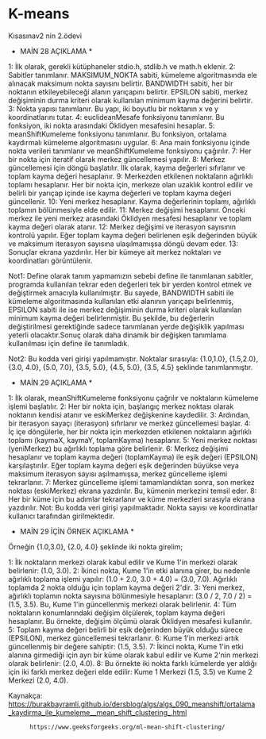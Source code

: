 # K-means
Kısasınav2 nin 2.ödevi

* MAİN 28 AÇIKLAMA *

 1: İlk olarak, gerekli kütüphaneler stdio.h, stdlib.h ve math.h eklenir.
 2: Sabitler tanımlanır. MAKSIMUM_NOKTA sabiti, kümeleme algoritmasında ele alınacak maksimum nokta sayısını belirtir. BANDWIDTH sabiti, her bir noktanın etkileyebileceği alanın yarıçapını belirtir. EPSILON sabiti, merkez değişiminin durma kriteri olarak kullanılan minimum kayma değerini belirtir.
 3: Nokta yapısı tanımlanır. Bu yapı, iki boyutlu bir noktanın x ve y koordinatlarını tutar.
 4: euclideanMesafe fonksiyonu tanımlanır. Bu fonksiyon, iki nokta arasındaki Öklidyen mesafesini hesaplar.
 5: meanShiftKumeleme fonksiyonu tanımlanır. Bu fonksiyon, ortalama kaydırmalı kümeleme algoritmasını uygular.
 6: Ana main fonksiyonu içinde nokta verileri tanımlanır ve meanShiftKumeleme fonksiyonu çağırılır.
 7: Her bir nokta için iteratif olarak merkez güncellemesi yapılır.
 8: Merkez güncellemesi için döngü başlatılır. İlk olarak, kayma değerleri sıfırlanır ve toplam kayma değeri hesaplanır.
 9: Merkezden etkilenen noktaların ağırlıklı toplamı hesaplanır. Her bir nokta için, merkeze olan uzaklık kontrol edilir ve belirli bir yarıçap içinde ise kayma değerleri ve toplam kayma değeri güncellenir.
 10: Yeni merkez hesaplanır. Kayma değerlerinin toplamı, ağırlıklı toplamın bölünmesiyle elde edilir.
 11: Merkez değişimi hesaplanır. Önceki merkez ile yeni merkez arasındaki Öklidyen mesafesi hesaplanır ve toplam kayma değeri olarak atanır.
 12: Merkez değişimi ve iterasyon sayısının kontrolü yapılır. Eğer toplam kayma değeri belirlenen eşik değerinden büyük ve maksimum iterasyon sayısına ulaşılmamışsa döngü devam eder.
 13: Sonuçlar ekrana yazdırılır. Her bir kümeye ait merkez noktaları ve koordinatları görüntülenir.

Not1: Define olarak tanım yapmamızın sebebi define ile tanımlanan sabitler, programda kullanılan tekrar eden değerleri tek bir yerden kontrol etmek ve değiştirmek amacıyla kullanılmıştır. Bu sayede, BANDWIDTH sabiti ile kümeleme algoritmasında kullanılan etki alanının yarıçapı belirlenmiş, EPSILON sabiti ile ise merkez değişiminin durma kriteri olarak kullanılan minimum kayma değeri belirlenmiştir. Bu şekilde, bu değerlerin değiştirilmesi gerektiğinde sadece tanımlanan yerde değişiklik yapılması yeterli olacaktır.Sonuç olarak daha dinamik bir değişken tanımlama kullanılması için define ile tanımladık.

Not2: Bu kodda veri girişi yapılmamıştır. Noktalar sırasıyla: {1.0,1.0}, {1.5,2.0}, {3.0, 4.0}, {5.0, 7.0}, {3.5, 5.0}, {4.5, 5.0}, {3.5, 4.5} şeklinde tanımlanmıştır.

* MAİN 29 AÇIKLAMA *

1: İlk olarak, meanShiftKumeleme fonksiyonu çağrılır ve noktaların kümeleme işlemi başlatılır.
2: Her bir nokta için, başlangıç merkez noktası olarak noktanın kendisi atanır ve eskiMerkez değişkenine kaydedilir.
3: Ardından, bir iterasyon sayaçı (iterasyon) sıfırlanır ve merkez güncellemesi başlar.
4: İç içe döngülerle, her bir nokta için merkezden etkilenen noktaların ağırlıklı toplamı (kaymaX, kaymaY, toplamKayma) hesaplanır.
5: Yeni merkez noktası (yeniMerkez) bu ağırlıklı toplama göre belirlenir.
6: Merkez değişimi hesaplanır ve toplam kayma değeri (toplamKayma) ile eşik değeri (EPSILON) karşılaştırılır. Eğer toplam kayma değeri eşik değerinden büyükse veya maksimum iterasyon sayısı aşılmamışsa, merkez güncelleme işlemi tekrarlanır.
7: Merkez güncelleme işlemi tamamlandıktan sonra, son merkez noktası (eskiMerkez) ekrana yazdırılır. Bu, kümenin merkezini temsil eder.
8: Her bir küme için bu adımlar tekrarlanır ve küme merkezleri sırasıyla ekrana yazdırılır.
Not: Bu kodda veri girişi yapılmaktadır. Nokta sayısı ve koordinatlar kullanıcı tarafından girilmektedir.

* MAİN 29 İÇİN ÖRNEK AÇIKLAMA *

Örneğin {1.0,3.0}, {2.0, 4.0} şeklinde iki nokta girelim;

1: İlk noktaların merkezi olarak kabul edilir ve Kume 1'in merkezi olarak belirlenir: (1.0, 3.0).
2: İkinci nokta, Kume 1'in etki alanına girer, bu nedenle ağırlıklı toplama işlemi yapılır: (1.0 + 2.0, 3.0 + 4.0) = (3.0, 7.0). Ağırlıklı toplamda 2 nokta olduğu için toplam kayma değeri 2'dir.
3: Yeni merkez, ağırlıklı toplamın nokta sayısına bölünmesiyle hesaplanır: (3.0 / 2, 7.0 / 2) = (1.5, 3.5). Bu, Kume 1'in güncellenmiş merkezi olarak belirlenir.
4: Tüm noktaların konumlarındaki değişim ölçülerek, toplam kayma değeri hesaplanır. Bu örnekte, değişim ölçümü olarak Öklidyen mesafesi kullanılır.
5: Toplam kayma değeri belirli bir eşik değerinden büyük olduğu sürece (EPSILON), merkez güncellemesi tekrarlanır.
6: Kume 1'in merkezi artık güncellenmiş bir değere sahiptir: (1.5, 3.5).
7: İkinci nokta, Kume 1'in etki alanına girmediği için ayrı bir küme olarak kabul edilir ve Kume 2'nin merkezi olarak belirlenir: (2.0, 4.0).
8: Bu örnekte iki nokta farklı kümelerde yer aldığı için iki farklı merkez değeri elde edilir: Kume 1 Merkezi (1.5, 3.5) ve Kume 2 Merkezi (2.0, 4.0).

Kaynakça: https://burakbayramli.github.io/dersblog/algs/algs_090_meanshift/ortalama_kaydirma_ile_kumeleme__mean_shift_clustering_.html

          https://www.geeksforgeeks.org/ml-mean-shift-clustering/
